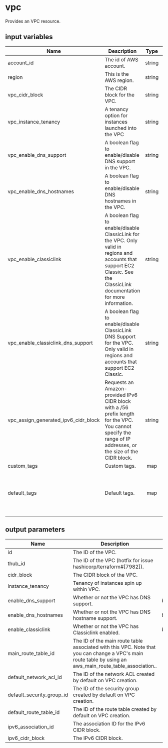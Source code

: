 # vpc

Provides an VPC resource.

## input variables

| Name | Description | Type | Default | Required |
|------|-------------|:----:|:-----:|:-----:|
|account_id|The id of AWS account.|string||Yes|
|region|This is the AWS region.|string|us-east-1|Yes|
|vpc_cidr_block|The CIDR block for the VPC.|string|10.0.0.0/16|No|
|vpc_instance_tenancy|A tenancy option for instances launched into the VPC|string|default|No|
|vpc_enable_dns_support|A boolean flag to enable/disable DNS support in the VPC.|string|true|No|
|vpc_enable_dns_hostnames|A boolean flag to enable/disable DNS hostnames in the VPC.|string|false|No|
|vpc_enable_classiclink|A boolean flag to enable/disable ClassicLink for the VPC. Only valid in regions and accounts that support EC2 Classic. See the ClassicLink documentation for more information.|string|false|No|
|vpc_enable_classiclink_dns_support|A boolean flag to enable/disable ClassicLink DNS Support for the VPC. Only valid in regions and accounts that support EC2 Classic.|string|false|No|
|vpc_assign_generated_ipv6_cidr_block|Requests an Amazon-provided IPv6 CIDR block with a /56 prefix length for the VPC. You cannot specify the range of IP addresses, or the size of the CIDR block.|string|false|No|
|custom_tags|Custom tags.|map||No|
|default_tags|Default tags.|map|{"ThubName"= "{{ name }}","ThubCode"= "{{ code }}","ThubEnv"= "default","Description" = "Managed by TerraHub"}|No|

## output parameters

| Name | Description | Type |
|------|-------------|:----:|
|id|The ID of the VPC.|string|
|thub_id|The ID of the VPC (hotfix for issue hashicorp/terraform#[7982]).|string|
|cidr_block|The CIDR block of the VPC.|string|
|instance_tenancy|Tenancy of instances spin up within VPC.|string|
|enable_dns_support|Whether or not the VPC has DNS support.|boolean|
|enable_dns_hostnames|Whether or not the VPC has DNS hostname support.|boolean|
|enable_classiclink|Whether or not the VPC has Classiclink enabled.|boolean|
|main_route_table_id|The ID of the main route table associated with this VPC. Note that you can change a VPC's main route table by using an aws_main_route_table_association..|string|
|default_network_acl_id|The ID of the network ACL created by default on VPC creation.|string|
|default_security_group_id|The ID of the security group created by default on VPC creation.|string|
|default_route_table_id|The ID of the route table created by default on VPC creation.|string|
|ipv6_association_id|The association ID for the IPv6 CIDR block.|string|
|ipv6_cidr_block|The IPv6 CIDR block.|string|
